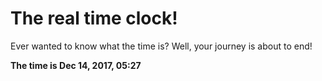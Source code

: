 # The real time clock!

Ever wanted to know what the time is? Well, your journey is about to end!

**The time is Dec 14, 2017, 05:27**